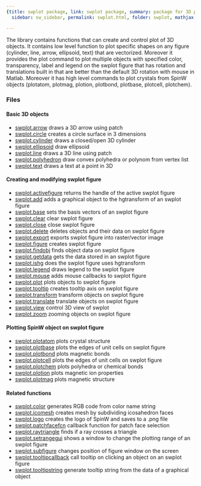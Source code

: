 ```yaml
---
{title: swplot package, link: swplot package, summary: package for 3D plotting, keywords: sample,
  sidebar: sw_sidebar, permalink: swplot.html, folder: swplot, mathjax: 'true'}

---
```

 
The library contains functions that can create and control plot of
3D objects. It contains low level function to plot specific shapes on any
figure (cylinder, line, arrow, ellipsoid, text) that are vectorized.
Moreover it provides the plot command to plot multiple objects with
specified color, transparency, label and legend on the swplot figure that
has rotation and translations built in that are better than the default
3D rotation with mouse in Matlab. Moreover it has high level commands to
plot crystals from SpinW objects (plotatom, plotmag, plotion, plotbond,
plotbase, plotcell, plotchem).
 
### Files
 
#### Basic 3D objects
 
* [swplot.arrow](swplot_arrow.html) draws a 3D arrow using patch
* [swplot.circle](swplot_circle.html) creates a circle surface in 3 dimensions
* [swplot.cylinder](swplot_cylinder.html) draws a closed/open 3D cylinder
* [swplot.ellipsoid](swplot_ellipsoid.html) draw ellipsoid
* [swplot.line](swplot_line.html) draws a 3D line using patch
* [swplot.polyhedron](swplot_polyhedron.html) draw convex polyhedra or polynom from vertex list
* [swplot.text](swplot_text.html) draws a text at a point in 3D
 
#### Creating and modifying swplot figure
 
* [swplot.activefigure](swplot_activefigure.html) returns the handle of the active swplot figure
* [swplot.add](swplot_add.html) adds a graphical object to the hgtransform of an swplot figure
* [swplot.base](swplot_base.html) sets the basis vectors of an swplot figure
* [swplot.clear](swplot_clear.html) clear swplot figure
* [swplot.close](swplot_close.html) close swplot figure
* [swplot.delete](swplot_delete.html) deletes objects and their data on swplot figure
* [swplot.export](swplot_export.html) exports swplot figure into raster/vector image
* [swplot.figure](swplot_figure.html) creates swplot figure
* [swplot.findobj](swplot_findobj.html) finds object data on swplot figure
* [swplot.getdata](swplot_getdata.html) gets the data stored in an swplot figure
* [swplot.ishg](swplot_ishg.html) does the swplot figure uses hgtransform
* [swplot.legend](swplot_legend.html) draws legend to the swplot figure
* [swplot.mouse](swplot_mouse.html) adds mouse callbacks to swplot figure
* [swplot.plot](swplot_plot.html) plots objects to swplot figure
* [swplot.tooltip](swplot_tooltip.html) creates tooltip axis on swplot figure
* [swplot.transform](swplot_transform.html) transform objects on swplot figure
* [swplot.translate](swplot_translate.html) translate objects on swplot figure
* [swplot.view](swplot_view.html) control 3D view of swplot
* [swplot.zoom](swplot_zoom.html) zooming objects on swplot figure
 
#### Plotting SpinW object on swplot figure
 
* [swplot.plotatom](swplot_plotatom.html) plots crystal structure
* [swplot.plotbase](swplot_plotbase.html) plots the edges of unit cells on swplot figure
* [swplot.plotbond](swplot_plotbond.html) plots magnetic bonds
* [swplot.plotcell](swplot_plotcell.html) plots the edges of unit cells on swplot figure
* [swplot.plotchem](swplot_plotchem.html) plots polyhedra or chemical bonds
* [swplot.plotion](swplot_plotion.html) plots magnetic ion properties
* [swplot.plotmag](swplot_plotmag.html) plots magnetic structure
 
#### Related functions
 
* [swplot.color](swplot_color.html) generates RGB code from color name string
* [swplot.icomesh](swplot_icomesh.html) creates mesh by subdividing icosahedron faces
* [swplot.logo](swplot_logo.html) creates the logo of SpinW and saves to a .png file
* [swplot.patchfacefcn](swplot_patchfacefcn.html) callback function for patch face selection
* [swplot.raytriangle](swplot_raytriangle.html) finds if a ray crosses a triangle
* [swplot.setrangegui](swplot_setrangegui.html) shows a window to change the plotting range of an swplot figure
* [swplot.subfigure](swplot_subfigure.html) changes position of figure window on the screen
* [swplot.tooltipcallback](swplot_tooltipcallback.html) call tooltip on clicking an object on an swplot figure
* [swplot.tooltipstring](swplot_tooltipstring.html) generate tooltip string from the data of a graphical object
 

